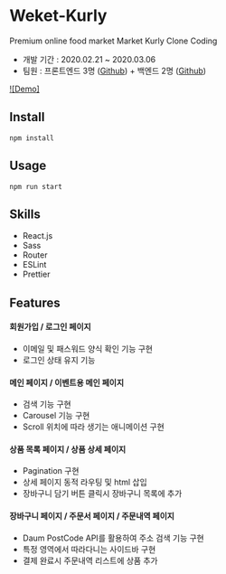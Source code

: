 # Weket-Kurly

Premium online food market Market Kurly Clone Coding

- 개발 기간 : 2020.02.21 ~ 2020.03.06
- 팀원 : 프론트엔드 3명 ([Github](https://github.com/wecode-bootcamp-korea/weketkurly-frontend)) + 백엔드 2명 ([Github](https://github.com/wecode-bootcamp-korea/weketkurly-backend))

[![Demo]](https://www.youtube.com/watch?v=k5k7bzLEmSM&feature=youtu.be)

## Install

```
npm install
```

## Usage

```
npm run start
```

## Skills

- React.js
- Sass
- Router
- ESLint
- Prettier

## Features

#### 회원가입 / 로그인 페이지

- 이메일 및 패스워드 양식 확인 기능 구현
- 로그인 상태 유지 기능

#### 메인 페이지 / 이벤트용 메인 페이지

- 검색 기능 구현
- Carousel 기능 구현
- Scroll 위치에 따라 생기는 애니메이션 구현

#### 상품 목록 페이지 / 상품 상세 페이지

- Pagination 구현
- 상세 페이지 동적 라우팅 및 html 삽입
- 장바구니 담기 버튼 클릭시 장바구니 목록에 추가

#### 장바구니 페이지 / 주문서 페이지 / 주문내역 페이지

- Daum PostCode API를 활용하여 주소 검색 기능 구현
- 특정 영역에서 따라다니는 사이드바 구현
- 결제 완료시 주문내역 리스트에 상품 추가
